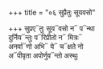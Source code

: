 +++
title = "०६ सुप्रैतुः सूयवसो"

+++
सुप्रए᳓तुः सूय᳓वसो न᳓ प᳓न्था  
दुर्निय᳓न्तुः प᳓रिप्रीतो न᳓ मित्रः᳓  
अनर्वा᳓णो अभि᳓ ये᳓ च᳓क्षते नो  
अ᳓पीवृता अपोर्णुव᳓न्तो अस्थुः